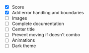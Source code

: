 - [x] Score
- [x] Add error handling and boundaries
- [ ] Images
- [ ] Complete documentation
- [ ] Center title
- [ ] Prevent moving if doesn't combo
- [ ] Animations
- [ ] Dark theme
